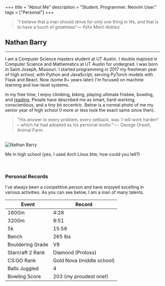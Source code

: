 +++
title = "About Me"
description = "Student. Programmer. Neovim User."
tags = ["Personal"]
+++


<blockquote>"I believe that a man should strive for only one thing in life, and that is to have a touch of greatness"— <cite>Félix Martí-Ibáñez</cite></blockquote>

## Nathan Barry
---

I am a Computer Science masters student at UT Austin. I double majored in Computer Science and Mathematics at UT Austin for undergrad. I was born in Saint Joseph, Missouri. I started programming in 2017 my freshman year of high school, with Python and JavaScript, serving PyTorch models with Flask and React. Now (some 8+ years later) I'm focused on machine learning and low-level systems.

In my free time, I enjoy climbing, biking, playing ultimate frisbee, bowling, and [reading](/posts/favorite-books/). People have described me as smart, hard-working, conscientious, and a tiny bit eccentric. Below is a normal photo of me my senior year of high school (I more or less look the exact same since then).

> "His answer to every problem, every setback, was 'I will work harder!' – which he had adopted as his personal motto."--- George Orwell, Animal Farm

<br>
<img alt="Nathan Barry" src="/images/realcave.webp">
<br>
<p class="text-center">Me in high school (yes, I used Arch Linux btw, how could you tell?)</p>
<br>

### Personal Records

I've always been a competitive person and have enjoyed excelling in various activities. As you can see below, I am a man of many talents.

Event | Record
--- | ---
1600m | 4:28
3200m | 9:51
5k | 15:56
Bench | 265 lbs
Bouldering Grade | V8
Starcraft 2 Rank | Diamond (Protoss)
CS:GO Rank | Gold Nova (middle school)
Balls Juggled | 4
Bowling Score | 203 (my proudest one!)


<!-- ## Life Philosophy -->
<!-- My life philosophy started crystalizing when I was 15 and has remained more or less constant ever since. It was heavily inspired by Aldous Huxley, Nietzsche, Robert Greene, Carl Jung, William Rees-Mogg and James Dale Davidson, Ayn Rand, Dostoevsky, and a few other names. -->

<!-- One of the main things that makes humans special is that we are cognisant that time passes and the concept of a future. We acknowledge that we can sacrifice today to make a better tomorrow, not just for you but for all those after. -->

<!-- We consist of a community of different versions of ourselves propagated across time. You aren't just who you are now, but also you a day from now, a year, a decade, etc. What you choose to do today will directly affect all of those future versions of you. One should act in accordance with whatever will maximize the expected value of fulfillment across all of those versions, not just the version of you today. -->

<!-- I recall once hearing the quote, *"Bees make honey. Beavers build dams. Humans create progress".* **Progress seems to be the general motif of humanity**. Being able to create new things that are recognized to have value is a fundamental human desire and is what we derive fulfillment from. -->

<!-- The only consistent things that regularly lead to the creation of value and novelty are competence and hard work. Competence is having the proper knowledge and ability to solve problems. Hard work is having the endurance to actually solve them. -->

<!-- The word **MORE** describes humanity at all levels, from individuals to corporations, states, societies, and humanity as a whole. On an individual level, one desires to become more than who they are. Becoming better as time passes is what characterizes life and is a necessary pursuit. One should adopt as much responsibility as one can and always be pushing beyond what they think they are capable are. We must do our part in driving humanity forward. We must do our part to make our lives better, and the lives of all generations going forward. -->

